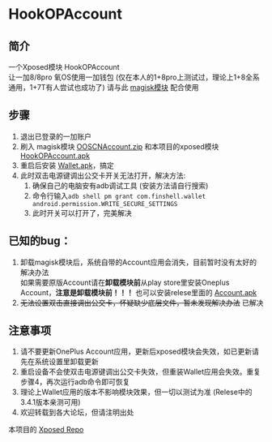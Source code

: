 # HookOPAccount
## 简介
一个Xposed模块 HookOPAccount  
让一加8/8pro 氧OS使用一加钱包 (仅在本人的1+8pro上测试过，理论上1+8全系通用，1+7T有人尝试也成功了)
请与此 [magisk模块](https://github.com/kiritoxkiriko/HookOPAccount/releases/download/1.2/OOSCNAccount.zip) 配合使用

## 步骤
1. 退出已登录的一加账户
2. 刷入 magisk模块 [OOSCNAccount.zip](https://github.com/kiritoxkiriko/HookOPAccount/releases/download/latest/OOSCNAccount.zip) 和本项目的xposed模块 [HookOPAccount.apk](https://github.com/kiritoxkiriko/HookOPAccount/releases/download/latest/HookOPAccount.apk)
3. 重启后安装 [Wallet.apk](https://github.com/kiritoxkiriko/HookOPAccount/releases/download/latest/Wallet.apk)，搞定
4. 此时双击电源键调出公交卡开关无法打开，解决方法:
   1. 确保自己的电脑安有adb调试工具 (安装方法请自行搜索)
   2. 命令行输入```adb shell pm grant com.finshell.wallet android.permission.WRITE_SECURE_SETTINGS```
   3. 此时开关可以打开了，完美解决 

## 已知的bug： 
1. 卸载magisk模块后，系统自带的Account应用会消失，目前暂时没有太好的解决办法   
   如果需要原版Account请在**卸载模块前**从play store里安装Oneplus Account，**注意是卸载模块前！！！** 也可以安装relese里面的 [Account.apk](https://github.com/kiritoxkiriko/HookOPAccount/releases/download/latest/Account.apk)
2. ~~无法设置双击直接调出公交卡，怀疑缺少底层文件，暂未发现解决办法~~ 已解决

## 注意事项
1. 请不要更新OnePlus Account应用，更新后xposed模块会失效，如已更新请先在系统设置里卸载更新
2. 重启设备不会使双击电源键调出公交卡失效，但重装Wallet应用会失效。重复步骤4，再次运行adb命令即可恢复
3. 理论上Wallet应用的版本不影响模块效果，但一切以测试为准 (Relese中的3.4.1版本亲测可用)
3. 欢迎转载到各大论坛，但请注明出处



本项目的 [Xposed Repo](https://repo.xposed.info/module/com.kiritoxkiriko.opaccounthook)




